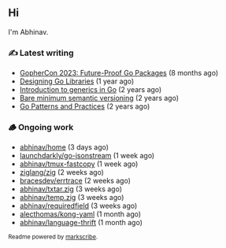 ## Hi

I'm Abhinav.

### ✍️ Latest writing


- [GopherCon 2023: Future-Proof Go Packages](https://abhinavg.net/2023/09/27/future-proof-packages/) (8 months ago)
- [Designing Go Libraries](https://abhinavg.net/2022/12/06/designing-go-libraries/) (1 year ago)
- [Introduction to generics in Go](https://abhinavg.net/2022/11/23/generics-intro/) (2 years ago)
- [Bare minimum semantic versioning](https://abhinavg.net/2022/11/07/semver/) (2 years ago)
- [Go Patterns and Practices](https://abhinavg.net/2022/09/19/go-patterns-and-practices-talk/) (2 years ago)

### 🪵 Ongoing work


- [abhinav/home](https://github.com/abhinav/home) (3 days ago)
- [launchdarkly/go-jsonstream](https://github.com/launchdarkly/go-jsonstream) (1 week ago)
- [abhinav/tmux-fastcopy](https://github.com/abhinav/tmux-fastcopy) (1 week ago)
- [ziglang/zig](https://github.com/ziglang/zig) (2 weeks ago)
- [bracesdev/errtrace](https://github.com/bracesdev/errtrace) (2 weeks ago)
- [abhinav/txtar.zig](https://github.com/abhinav/txtar.zig) (3 weeks ago)
- [abhinav/temp.zig](https://github.com/abhinav/temp.zig) (3 weeks ago)
- [abhinav/requiredfield](https://github.com/abhinav/requiredfield) (3 weeks ago)
- [alecthomas/kong-yaml](https://github.com/alecthomas/kong-yaml) (1 month ago)
- [abhinav/language-thrift](https://github.com/abhinav/language-thrift) (1 month ago)

<sub>Readme powered by [markscribe](https://github.com/muesli/markscribe).</sub>
